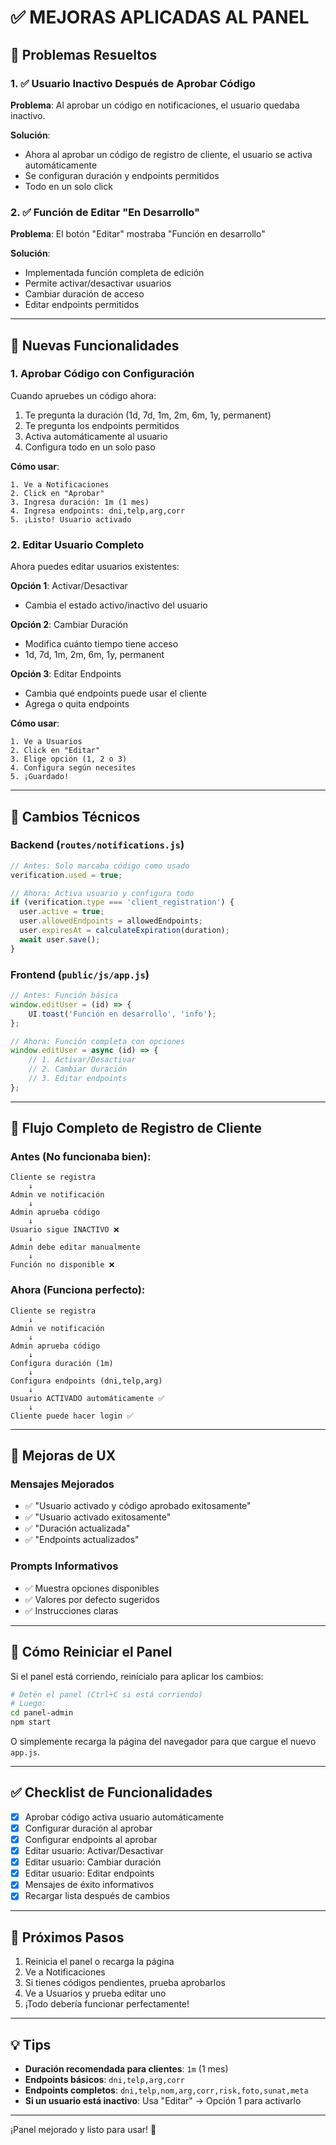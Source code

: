# ✅ MEJORAS APLICADAS AL PANEL

## 🐛 Problemas Resueltos

### 1. ✅ Usuario Inactivo Después de Aprobar Código
**Problema**: Al aprobar un código en notificaciones, el usuario quedaba inactivo.

**Solución**: 
- Ahora al aprobar un código de registro de cliente, el usuario se activa automáticamente
- Se configuran duración y endpoints permitidos
- Todo en un solo click

### 2. ✅ Función de Editar "En Desarrollo"
**Problema**: El botón "Editar" mostraba "Función en desarrollo"

**Solución**: 
- Implementada función completa de edición
- Permite activar/desactivar usuarios
- Cambiar duración de acceso
- Editar endpoints permitidos

---

## 🎯 Nuevas Funcionalidades

### 1. Aprobar Código con Configuración
Cuando apruebes un código ahora:
1. Te pregunta la duración (1d, 7d, 1m, 2m, 6m, 1y, permanent)
2. Te pregunta los endpoints permitidos
3. Activa automáticamente al usuario
4. Configura todo en un solo paso

**Cómo usar**:
```
1. Ve a Notificaciones
2. Click en "Aprobar"
3. Ingresa duración: 1m (1 mes)
4. Ingresa endpoints: dni,telp,arg,corr
5. ¡Listo! Usuario activado
```

### 2. Editar Usuario Completo
Ahora puedes editar usuarios existentes:

**Opción 1**: Activar/Desactivar
- Cambia el estado activo/inactivo del usuario

**Opción 2**: Cambiar Duración
- Modifica cuánto tiempo tiene acceso
- 1d, 7d, 1m, 2m, 6m, 1y, permanent

**Opción 3**: Editar Endpoints
- Cambia qué endpoints puede usar el cliente
- Agrega o quita endpoints

**Cómo usar**:
```
1. Ve a Usuarios
2. Click en "Editar"
3. Elige opción (1, 2 o 3)
4. Configura según necesites
5. ¡Guardado!
```

---

## 🔧 Cambios Técnicos

### Backend (`routes/notifications.js`)
```javascript
// Antes: Solo marcaba código como usado
verification.used = true;

// Ahora: Activa usuario y configura todo
if (verification.type === 'client_registration') {
  user.active = true;
  user.allowedEndpoints = allowedEndpoints;
  user.expiresAt = calculateExpiration(duration);
  await user.save();
}
```

### Frontend (`public/js/app.js`)
```javascript
// Antes: Función básica
window.editUser = (id) => {
    UI.toast('Función en desarrollo', 'info');
};

// Ahora: Función completa con opciones
window.editUser = async (id) => {
    // 1. Activar/Desactivar
    // 2. Cambiar duración
    // 3. Editar endpoints
};
```

---

## 📝 Flujo Completo de Registro de Cliente

### Antes (No funcionaba bien):
```
Cliente se registra
    ↓
Admin ve notificación
    ↓
Admin aprueba código
    ↓
Usuario sigue INACTIVO ❌
    ↓
Admin debe editar manualmente
    ↓
Función no disponible ❌
```

### Ahora (Funciona perfecto):
```
Cliente se registra
    ↓
Admin ve notificación
    ↓
Admin aprueba código
    ↓
Configura duración (1m)
    ↓
Configura endpoints (dni,telp,arg)
    ↓
Usuario ACTIVADO automáticamente ✅
    ↓
Cliente puede hacer login ✅
```

---

## 🎨 Mejoras de UX

### Mensajes Mejorados
- ✅ "Usuario activado y código aprobado exitosamente"
- ✅ "Usuario activado exitosamente"
- ✅ "Duración actualizada"
- ✅ "Endpoints actualizados"

### Prompts Informativos
- ✅ Muestra opciones disponibles
- ✅ Valores por defecto sugeridos
- ✅ Instrucciones claras

---

## 🚀 Cómo Reiniciar el Panel

Si el panel está corriendo, reinícialo para aplicar los cambios:

```bash
# Detén el panel (Ctrl+C si está corriendo)
# Luego:
cd panel-admin
npm start
```

O simplemente recarga la página del navegador para que cargue el nuevo `app.js`.

---

## ✅ Checklist de Funcionalidades

- [x] Aprobar código activa usuario automáticamente
- [x] Configurar duración al aprobar
- [x] Configurar endpoints al aprobar
- [x] Editar usuario: Activar/Desactivar
- [x] Editar usuario: Cambiar duración
- [x] Editar usuario: Editar endpoints
- [x] Mensajes de éxito informativos
- [x] Recargar lista después de cambios

---

## 🎯 Próximos Pasos

1. Reinicia el panel o recarga la página
2. Ve a Notificaciones
3. Si tienes códigos pendientes, prueba aprobarlos
4. Ve a Usuarios y prueba editar uno
5. ¡Todo debería funcionar perfectamente!

---

## 💡 Tips

- **Duración recomendada para clientes**: `1m` (1 mes)
- **Endpoints básicos**: `dni,telp,arg,corr`
- **Endpoints completos**: `dni,telp,nom,arg,corr,risk,foto,sunat,meta`
- **Si un usuario está inactivo**: Usa "Editar" → Opción 1 para activarlo

---

¡Panel mejorado y listo para usar! 🎉

